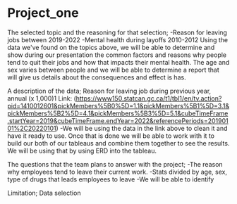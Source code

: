 # Project_one

The selected topic and the reasoning for that selection;
-Reason for leaving jobs between 2019-2022
-Mental health during layoffs 2010-2012
Using the data we've found on the topics above, we will be able to determine and show during our presentation the common factors and reasons why people tend to quit their jobs and how that impacts their mental health. The age and sex varies between people and we will be able to determine a report that will give us details about the consequences and effect is has. 

A description of the data;
Reason for leaving job during previous year, annual (x 1,000)1
Link: (https://www150.statcan.gc.ca/t1/tbl1/en/tv.action?pid=1410012601&pickMembers%5B0%5D=1.1&pickMembers%5B1%5D=3.1&pickMembers%5B2%5D=4.1&pickMembers%5B3%5D=5.1&cubeTimeFrame.startYear=2019&cubeTimeFrame.endYear=2022&referencePeriods=20190101%2C20220101)
-We will be using the data in the link above to clean it and have it ready to use. Once that is done we will be able to work with it to build our both of our tableaus and combine them together to see the results. We will be using that by using ERD into the tableau.

The questions that the team plans to answer with the project;
-The reason why employees tend to leave their current work.
-Stats divided by age, sex, type of drugs that leads employees to leave
-We will be able to identify 


Limitation;
Data selection 

